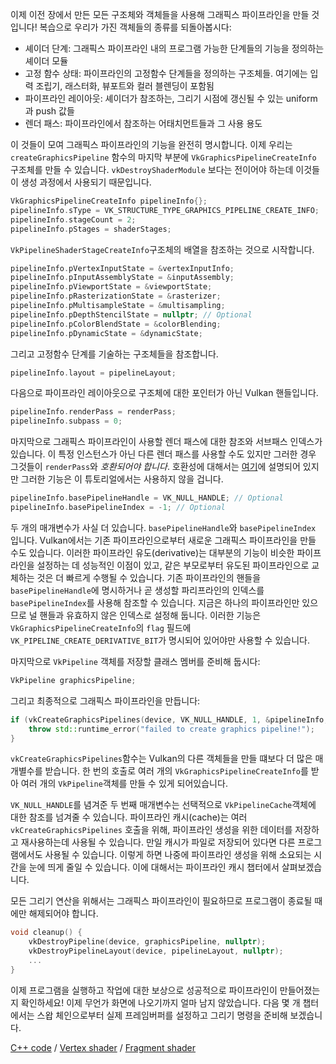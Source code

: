 이제 이전 장에서 만든 모든 구조체와 객체들을 사용해 그래픽스 파이프라인을 만들 것입니다! 복습으로 우리가 가진 객체들의 종류를 되돌아봅시다:

* 셰이더 단계: 그래픽스 파이프라인 내의 프로그램 가능한 단계들의 기능을 정의하는 셰이더 모듈
* 고정 함수 상태: 파이프라인의 고정함수 단계들을 정의하는 구조체들. 여기에는 입력 조립기, 래스터화, 뷰포트와 컬러 블렌딩이 포함됨
* 파이프라인 레이아웃: 셰이더가 참조하는, 그리기 시점에 갱신될 수 있는 uniform과 push 값들
* 렌더 패스: 파이프라인에서 참조하는 어태치먼트들과 그 사용 용도

이 것들이 모여 그래픽스 파이프라인의 기능을 완전히 명시합니다. 이제 우리는 `createGraphicsPipeline` 함수의 마지막 부분에 `VkGraphicsPipelineCreateInfo` 구조체를 만들 수 있습니다. `vkDestroyShaderModule` 보다는 전이어야 하는데 이것들이 생성 과정에서 사용되기 때문입니다.

```c++
VkGraphicsPipelineCreateInfo pipelineInfo{};
pipelineInfo.sType = VK_STRUCTURE_TYPE_GRAPHICS_PIPELINE_CREATE_INFO;
pipelineInfo.stageCount = 2;
pipelineInfo.pStages = shaderStages;
```

`VkPipelineShaderStageCreateInfo`구조체의 배열을 참조하는 것으로 시작합니다.

```c++
pipelineInfo.pVertexInputState = &vertexInputInfo;
pipelineInfo.pInputAssemblyState = &inputAssembly;
pipelineInfo.pViewportState = &viewportState;
pipelineInfo.pRasterizationState = &rasterizer;
pipelineInfo.pMultisampleState = &multisampling;
pipelineInfo.pDepthStencilState = nullptr; // Optional
pipelineInfo.pColorBlendState = &colorBlending;
pipelineInfo.pDynamicState = &dynamicState;
```

그리고 고정함수 단계를 기술하는 구조체들을 참조합니다.

```c++
pipelineInfo.layout = pipelineLayout;
```

다음으로 파이프라인 레이아웃으로 구조체에 대한 포인터가 아닌 Vulkan 핸들입니다.

```c++
pipelineInfo.renderPass = renderPass;
pipelineInfo.subpass = 0;
```

마지막으로 그래픽스 파이프라인이 사용할 렌더 패스에 대한 참조와 서브패스 인덱스가 있습니다. 이 특정 인스턴스가 아닌 다른 렌더 패스를 사용할 수도 있지만 그러한 경우 그것들이 `renderPass`와 *호환되어야 합니다*. 호환성에 대해서는 [여기](https://www.khronos.org/registry/vulkan/specs/1.3-extensions/html/chap8.html#renderpass-compatibility)에 설명되어 있지만 그러한 기능은 이 튜토리얼에서는 사용하지 않을 겁니다.

```c++
pipelineInfo.basePipelineHandle = VK_NULL_HANDLE; // Optional
pipelineInfo.basePipelineIndex = -1; // Optional
```

두 개의 매개변수가 사실 더 있습니다. `basePipelineHandle`와
`basePipelineIndex` 입니다. Vulkan에서는 기존 파이프라인으로부터 새로운 그래픽스 파이프라인을 만들 수도 있습니다. 이러한 파이프라인 유도(derivative)는 대부분의 기능이 비슷한 파이프라인을 설정하는 데 성능적인 이점이 있고, 같은 부모로부터 유도된 파이프라인으로 교체하는 것은 더 빠르게 수행될 수 있습니다. 기존 파이프라인의 핸들을 `basePipelineHandle`에 명시하거나 곧 생성할 파리프라인의 인덱스를 `basePipelineIndex`를 사용해 참조할 수 있습니다. 지금은 하나의 파이프라인만 있으므로 널 핸들과 유효하지 않은 인덱스로 설정해 둡니다. 이러한 기능은 `VkGraphicsPipelineCreateInfo`의 `flag` 필드에 `VK_PIPELINE_CREATE_DERIVATIVE_BIT`가 명시되어 있어야만 사용할 수 있습니다.

마지막으로 `VkPipeline` 객체를 저장할 클래스 멤버를 준비해 둡시다:

```c++
VkPipeline graphicsPipeline;
```

그리고 최종적으로 그래픽스 파이프라인을 만듭니다:

```c++
if (vkCreateGraphicsPipelines(device, VK_NULL_HANDLE, 1, &pipelineInfo, nullptr, &graphicsPipeline) != VK_SUCCESS) {
    throw std::runtime_error("failed to create graphics pipeline!");
}
```

`vkCreateGraphicsPipelines`함수는 Vulkan의 다른 객체들을 만들 떄보다 더 많은 매개별수를 받습니다. 한 번의 호출로 여러 개의 `VkGraphicsPipelineCreateInfo`를 받아 여러 개의 `VkPipeline`객체를 만들 수 있게 되어있습니다.

`VK_NULL_HANDLE`를 념겨준 두 번째 매개변수는 선택적으로 `VkPipelineCache`객체에 대한 참조를 넘겨줄 수 있습니다. 파이프라인 캐시(cache)는 여러 `vkCreateGraphicsPipelines` 호출을 위해, 파이프라인 생성을 위한 데이터를 저장하고 재사용하는데 사용될 수 있습니다. 만일 캐시가 파일로 저장되어 있다면 다른 프로그램에서도 사용될 수 있습니다. 이렇게 하면 나중에 파이프라인 생성을 위해 소요되는 시간을 눈에 띄게 줄일 수 있습니다. 이에 대해서는 파이프라인 캐시 챕터에서 살펴보겠습니다.

모든 그리기 연산을 위해서는 그래픽스 파이프라인이 필요하므로 프로그램이 종료될 때에만 해제되어야 합니다.

```c++
void cleanup() {
    vkDestroyPipeline(device, graphicsPipeline, nullptr);
    vkDestroyPipelineLayout(device, pipelineLayout, nullptr);
    ...
}
```

이제 프로그램을 실행하고 작업에 대한 보상으로 성공적으로 파이프라인이 만들어졌는지 확인하세요! 이제 무언가 화면에 나오기까지 얼마 남지 않았습니다. 다음 몇 개 챕터에서는 스왑 체인으로부터 실제 프레임버퍼를 설정하고 그리기 명령을 준비해 보겠습니다.

[C++ code](/code/12_graphics_pipeline_complete.cpp) /
[Vertex shader](/code/09_shader_base.vert) /
[Fragment shader](/code/09_shader_base.frag)
